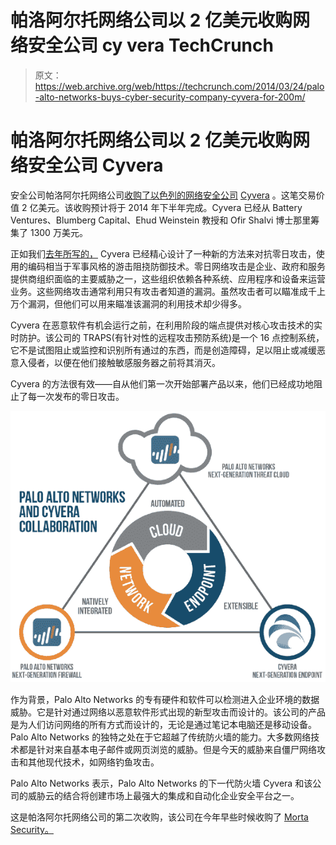 # 帕洛阿尔托网络公司以 2 亿美元收购网络安全公司 cy vera TechCrunch

> 原文：<https://web.archive.org/web/https://techcrunch.com/2014/03/24/palo-alto-networks-buys-cyber-security-company-cyvera-for-200m/>

# 帕洛阿尔托网络公司以 2 亿美元收购网络安全公司 Cyvera

安全公司帕洛阿尔托网络公司[收购了以色列的网络安全公司](https://web.archive.org/web/20230130100805/http://media.paloaltonetworks.com/lp/endpoint-security/index.html) [Cyvera](https://web.archive.org/web/20230130100805/http://cyvera.com/paloaltonetworks/) 。这笔交易价值 2 亿美元。该收购预计将于 2014 年下半年完成。Cyvera 已经从 Battery Ventures、Blumberg Capital、Ehud Weinstein 教授和 Ofir Shalvi 博士那里筹集了 1300 万美元。

正如我们[去年所写的，](https://web.archive.org/web/20230130100805/https://techcrunch.com/2013/08/13/goodbye-firewall-hello-obstruction-cyvera-gets-11m-from-battery-ventures-a-us-tech-giant-and-more-to-build-out-its-military-style-zero-day-defense-solution/) Cyvera 已经精心设计了一种新的方法来对抗零日攻击，使用的编码相当于军事风格的游击阻挠防御技术。零日网络攻击是企业、政府和服务提供商组织面临的主要威胁之一，这些组织依赖各种系统、应用程序和设备来运营业务。这些网络攻击通常利用只有攻击者知道的漏洞。虽然攻击者可以瞄准成千上万个漏洞，但他们可以用来瞄准该漏洞的利用技术却少得多。

Cyvera 在恶意软件有机会运行之前，在利用阶段的端点提供对核心攻击技术的实时防护。该公司的 TRAPS(有针对性的远程攻击预防系统)是一个 16 点控制系统，它不是试图阻止或监控和识别所有通过的东西，而是创造障碍，足以阻止或减缓恶意入侵者，以便在他们接触敏感服务器之前将其消灭。

Cyvera 的方法很有效——自从他们第一次开始部署产品以来，他们已经成功地阻止了每一次发布的零日攻击。

![palo-alto-networks-next-generation-enterprise-security-platform-large.png__1200×1033_](img/447f316c1e5e87ff02007a1f83f92f36.png)

作为背景，Palo Alto Networks 的专有硬件和软件可以检测进入企业环境的数据威胁。它是针对通过网络以恶意软件形式出现的新型攻击而设计的。该公司的产品是为人们访问网络的所有方式而设计的，无论是通过笔记本电脑还是移动设备。Palo Alto Networks 的独特之处在于它超越了传统防火墙的能力。大多数网络技术都是针对来自基本电子邮件或网页浏览的威胁。但是今天的威胁来自僵尸网络攻击和其他现代技术，如网络钓鱼攻击。

Palo Alto Networks 表示，Palo Alto Networks 的下一代防火墙 Cyvera 和该公司的威胁云的结合将创建市场上最强大的集成和自动化企业安全平台之一。

这是帕洛阿尔托网络公司的第二次收购，该公司在今年早些时候收购了 [Morta Security。](https://web.archive.org/web/20230130100805/https://techcrunch.com/2014/01/06/in-its-first-acquisition-palo-alto-networks-buys-cyber-security-startup-founded-by-former-nsa-engineers-morta/)